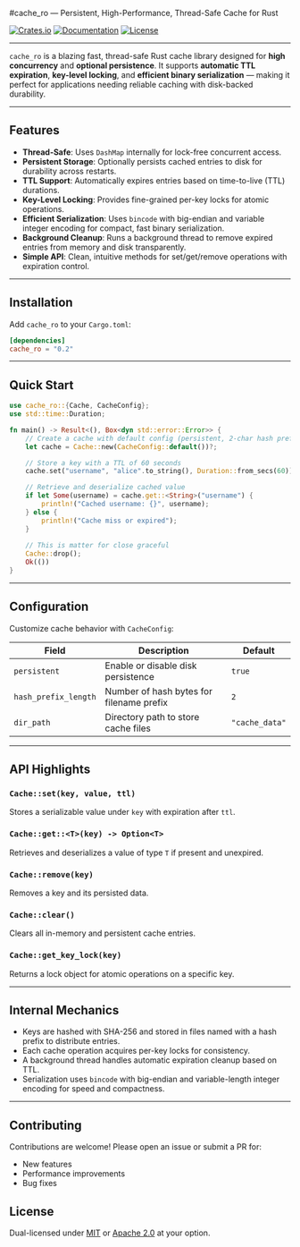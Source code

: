 #cache_ro — Persistent, High-Performance, Thread-Safe Cache for Rust

[![Crates.io](https://img.shields.io/crates/v/cache-ro)](https://crates.io/crates/cache-ro)
[![Documentation](https://docs.rs/cache-ro/badge.svg)](https://docs.rs/cache-ro)
[![License](https://img.shields.io/crates/l/cache-ro)](LICENSE)

---

`cache_ro` is a blazing fast, thread-safe Rust cache library designed for **high concurrency** and **optional persistence**. It supports **automatic TTL expiration**, **key-level locking**, and **efficient binary serialization** — making it perfect for applications needing reliable caching with disk-backed durability.

---


## Features

- **Thread-Safe**: Uses `DashMap` internally for lock-free concurrent access.
- **Persistent Storage**: Optionally persists cached entries to disk for durability across restarts.
- **TTL Support**: Automatically expires entries based on time-to-live (TTL) durations.
- **Key-Level Locking**: Provides fine-grained per-key locks for atomic operations.
- **Efficient Serialization**: Uses `bincode` with big-endian and variable integer encoding for compact, fast binary serialization.
- **Background Cleanup**: Runs a background thread to remove expired entries from memory and disk transparently.
- **Simple API**: Clean, intuitive methods for set/get/remove operations with expiration control.

---

## Installation

Add `cache_ro` to your `Cargo.toml`:

```toml
[dependencies]
cache_ro = "0.2"
```

---

## Quick Start

```rust
use cache_ro::{Cache, CacheConfig};
use std::time::Duration;

fn main() -> Result<(), Box<dyn std::error::Error>> {
    // Create a cache with default config (persistent, 2-char hash prefix)
    let cache = Cache::new(CacheConfig::default())?;

    // Store a key with a TTL of 60 seconds
    cache.set("username", "alice".to_string(), Duration::from_secs(60))?;

    // Retrieve and deserialize cached value
    if let Some(username) = cache.get::<String>("username") {
        println!("Cached username: {}", username);
    } else {
        println!("Cache miss or expired");
    }
    
    // This is matter for close graceful
    Cache::drop();
    Ok(())
}
```

---

## Configuration

Customize cache behavior with `CacheConfig`:

| Field                | Description                              | Default        |
| -------------------- | ---------------------------------------- | -------------- |
| `persistent`         | Enable or disable disk persistence       | `true`         |
| `hash_prefix_length` | Number of hash bytes for filename prefix | `2`            |
| `dir_path`           | Directory path to store cache files      | `"cache_data"` |

---

## API Highlights

### `Cache::set(key, value, ttl)`

Stores a serializable value under `key` with expiration after `ttl`.

### `Cache::get::<T>(key) -> Option<T>`

Retrieves and deserializes a value of type `T` if present and unexpired.

### `Cache::remove(key)`

Removes a key and its persisted data.

### `Cache::clear()`

Clears all in-memory and persistent cache entries.

### `Cache::get_key_lock(key)`

Returns a lock object for atomic operations on a specific key.

---

## Internal Mechanics

* Keys are hashed with SHA-256 and stored in files named with a hash prefix to distribute entries.
* Each cache operation acquires per-key locks for consistency.
* A background thread handles automatic expiration cleanup based on TTL.
* Serialization uses `bincode` with big-endian and variable-length integer encoding for speed and compactness.

---


## Contributing

Contributions are welcome! Please open an issue or submit a PR for:
- New features
- Performance improvements
- Bug fixes


## License

Dual-licensed under [MIT](LICENSE-MIT) or [Apache 2.0](LICENSE-APACHE) at your option.